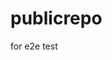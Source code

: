 # publicrepo
for e2e test
















































































































































































































































































































































































































































